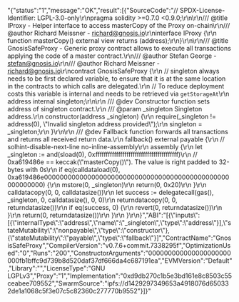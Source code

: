 "{\"status\":\"1\",\"message\":\"OK\",\"result\":[{\"SourceCode\":\"// SPDX-License-Identifier: LGPL-3.0-only\\r\\npragma solidity >=0.7.0 <0.9.0;\\r\\n\\r\\n/// @title IProxy - Helper interface to access masterCopy of the Proxy on-chain\\r\\n/// @author Richard Meissner - <richard@gnosis.io>\\r\\ninterface IProxy {\\r\\n    function masterCopy() external view returns (address);\\r\\n}\\r\\n\\r\\n/// @title GnosisSafeProxy - Generic proxy contract allows to execute all transactions applying the code of a master contract.\\r\\n/// @author Stefan George - <stefan@gnosis.io>\\r\\n/// @author Richard Meissner - <richard@gnosis.io>\\r\\ncontract GnosisSafeProxy {\\r\\n    // singleton always needs to be first declared variable, to ensure that it is at the same location in the contracts to which calls are delegated.\\r\\n    // To reduce deployment costs this variable is internal and needs to be retrieved via `getStorageAt`\\r\\n    address internal singleton;\\r\\n\\r\\n    /// @dev Constructor function sets address of singleton contract.\\r\\n    /// @param _singleton Singleton address.\\r\\n    constructor(address _singleton) {\\r\\n        require(_singleton != address(0), \\\"Invalid singleton address provided\\\");\\r\\n        singleton = _singleton;\\r\\n    }\\r\\n\\r\\n    /// @dev Fallback function forwards all transactions and returns all received return data.\\r\\n    fallback() external payable {\\r\\n        // solhint-disable-next-line no-inline-assembly\\r\\n        assembly {\\r\\n            let _singleton := and(sload(0), 0xffffffffffffffffffffffffffffffffffffffff)\\r\\n            // 0xa619486e == keccak(\\\"masterCopy()\\\"). The value is right padded to 32-bytes with 0s\\r\\n            if eq(calldataload(0), 0xa619486e00000000000000000000000000000000000000000000000000000000) {\\r\\n                mstore(0, _singleton)\\r\\n                return(0, 0x20)\\r\\n            }\\r\\n            calldatacopy(0, 0, calldatasize())\\r\\n            let success := delegatecall(gas(), _singleton, 0, calldatasize(), 0, 0)\\r\\n            returndatacopy(0, 0, returndatasize())\\r\\n            if eq(success, 0) {\\r\\n                revert(0, returndatasize())\\r\\n            }\\r\\n            return(0, returndatasize())\\r\\n        }\\r\\n    }\\r\\n}\",\"ABI\":\"[{\\\"inputs\\\":[{\\\"internalType\\\":\\\"address\\\",\\\"name\\\":\\\"_singleton\\\",\\\"type\\\":\\\"address\\\"}],\\\"stateMutability\\\":\\\"nonpayable\\\",\\\"type\\\":\\\"constructor\\\"},{\\\"stateMutability\\\":\\\"payable\\\",\\\"type\\\":\\\"fallback\\\"}]\",\"ContractName\":\"GnosisSafeProxy\",\"CompilerVersion\":\"v0.7.6+commit.7338295f\",\"OptimizationUsed\":\"0\",\"Runs\":\"200\",\"ConstructorArguments\":\"000000000000000000000000fb1bffc9d739b8d520daf37df666da4c687191ea\",\"EVMVersion\":\"Default\",\"Library\":\"\",\"LicenseType\":\"GNU LGPLv3\",\"Proxy\":\"1\",\"Implementation\":\"0xd9db270c1b5e3bd161e8c8503c55ceabee709552\",\"SwarmSource\":\"ipfs://d1429297349653a4918076d650332de1a1068c5f3e07c5c82360c277770b9552\"}]}"
